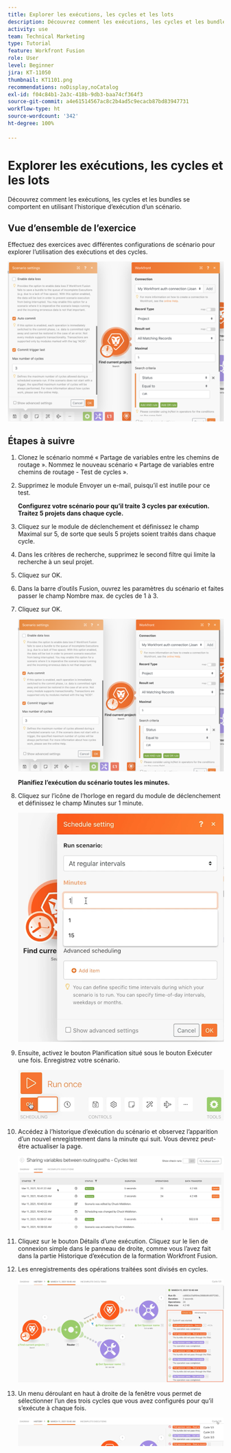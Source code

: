 ```yaml
---
title: Explorer les exécutions, les cycles et les lots
description: Découvrez comment les exécutions, les cycles et les bundles se comportent en utilisant l’historique d’exécution d’un scénario.
activity: use
team: Technical Marketing
type: Tutorial
feature: Workfront Fusion
role: User
level: Beginner
jira: KT-11050
thumbnail: KT1101.png
recommendations: noDisplay,noCatalog
exl-id: f04c84b1-2a3c-418b-9db3-baa74cf364f3
source-git-commit: a4e61514567ac8c2b4ad5c9ecacb87bd83947731
workflow-type: ht
source-wordcount: '342'
ht-degree: 100%

---
```


# Explorer les exécutions, les cycles et les lots

Découvrez comment les exécutions, les cycles et les bundles se comportent en utilisant l’historique d’exécution d’un scénario.

## Vue d’ensemble de l’exercice

Effectuez des exercices avec différentes configurations de scénario pour explorer l’utilisation des exécutions et des cycles.

![Découvrir les cycles d’exécution et les bundles Image 1](../12-exercises/assets/exploring-runs-cycles-and-bundles-walkthrough-1.png)

## Étapes à suivre

1. Clonez le scénario nommé « Partage de variables entre les chemins de routage ». Nommez le nouveau scénario « Partage de variables entre chemins de routage - Test de cycles ».
1. Supprimez le module Envoyer un e-mail, puisqu’il est inutile pour ce test.

   **Configurez votre scénario pour qu’il traite 3 cycles par exécution. Traitez 5 projets dans chaque cycle.**

1. Cliquez sur le module de déclenchement et définissez le champ Maximal sur 5, de sorte que seuls 5 projets soient traités dans chaque cycle.
1. Dans les critères de recherche, supprimez le second filtre qui limite la recherche à un seul projet.
1. Cliquez sur OK.

1. Dans la barre d’outils Fusion, ouvrez les paramètres du scénario et faites passer le champ Nombre max. de cycles de 1 à 3.
1. Cliquez sur OK.

   ![Explorer les cycles d’exécution et les bundles Image 1](../12-exercises/assets/exploring-runs-cycles-and-bundles-walkthrough-1.png)


   **Planifiez l’exécution du scénario toutes les minutes.**

1. Cliquez sur l’icône de l’horloge en regard du module de déclenchement et définissez le champ Minutes sur 1 minute.

   ![Découvrir les cycles d’exécution et les bundles Image 2](../12-exercises/assets/exploring-runs-cycles-and-bundles-walkthrough-2.png)

1. Ensuite, activez le bouton Planification situé sous le bouton Exécuter une fois. Enregistrez votre scénario.

   ![Découvrir les cycles d’exécution et les bundles Image 3](../12-exercises/assets/exploring-runs-cycles-and-bundles-walkthrough-3.png)

1. Accédez à l’historique d’exécution du scénario et observez l’apparition d’un nouvel enregistrement dans la minute qui suit. Vous devrez peut-être actualiser la page.

   ![Découvrir les cycles d’exécution et les bundles Image 1](../12-exercises/assets/exploring-runs-cycles-and-bundles-walkthrough-4.png)

1. Cliquez sur le bouton Détails d’une exécution. Cliquez sur le lien de connexion simple dans le panneau de droite, comme vous l’avez fait dans la partie Historique d’exécution de la formation Workfront Fusion.
1. Les enregistrements des opérations traitées sont divisés en cycles.

   ![Découvrir les cycles d’exécution et les bundles Image 5](../12-exercises/assets/exploring-runs-cycles-and-bundles-walkthrough-5.png)

1. Un menu déroulant en haut à droite de la fenêtre vous permet de sélectionner l’un des trois cycles que vous avez configurés pour qu’il s’exécute à chaque fois.

   ![Découvrir les cycles d’exécution et les bundles Image 6](../12-exercises/assets/exploring-runs-cycles-and-bundles-walkthrough-6.png)
